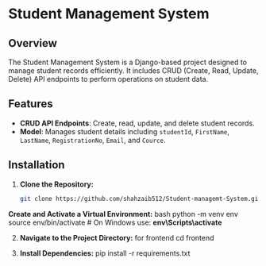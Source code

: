 # Student Management System

## Overview

The Student Management System is a Django-based project designed to manage student records efficiently. It includes CRUD (Create, Read, Update, Delete) API endpoints to perform operations on student data.

## Features

- **CRUD API Endpoints**: Create, read, update, and delete student records.
- **Model**: Manages student details including `studentId`, `FirstName`, `LastName`, `RegistrationNo`, `Email`, and `Cource`.

## Installation

1. **Clone the Repository:**
   ```bash
   git clone https://github.com/shahzaib512/Student-managemt-System.git

 **Create and Activate a Virtual Environment:**
bash
python -m venv env
source env/bin/activate  # On Windows use: **env\Scripts\activate**

2. **Navigate to the Project Directory:**
for frontend cd frontend 

3. **Install Dependencies:**
pip install -r requirements.txt
